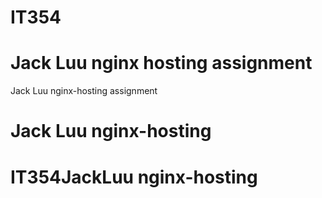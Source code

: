 # IT354
# Jack Luu nginx hosting assignment
Jack Luu nginx-hosting assignment
# Jack Luu nginx-hosting
# IT354JackLuu nginx-hosting
